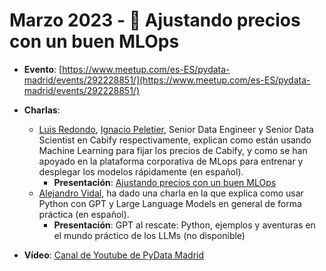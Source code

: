 # Marzo 2023 - 🚗 Ajustando precios con un buen MLOps

- **Evento**: [https://www.meetup.com/es-ES/pydata-madrid/events/292228851/](https://www.meetup.com/es-ES/pydata-madrid/events/292228851/)

- **Charlas**:
  - [Luis Redondo](https://www.linkedin.com/in/lurecas/), [Ignacio Peletier](https://www.linkedin.com/in/ignacio-peletier/), Senior Data Engineer y Senior Data Scientist en Cabify respectivamente, explican como están usando Machine Learning para fijar los precios de Cabify, y como se han apoyado en la plataforma corporativa de MLops para entrenar y desplegar los modelos rápidamente (en español).
    - **Presentación**: [Ajustando precios con un buen MLOps](ajustando-precios-con-un-buen-mlops.pdf)
  - [Alejandro Vidal](https://www.linkedin.com/in/alejandro-v-508944bb/), ha dado una charla en la que explica como usar Python con GPT y Large Language Models en general de forma práctica (en español).
    - **Presentación**: GPT al rescate: Python, ejemplos y aventuras en el mundo práctico de los LLMs (no disponible)

- **Vídeo**: [Canal de Youtube de PyData Madrid](https://www.youtube.com/watch?v=y4eEj77BDeU&t=3313s)